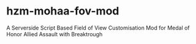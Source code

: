 # hzm-mohaa-fov-mod
A Serverside Script Based Field of View Customisation Mod for Medal of Honor Allied Assault with Breaktrough
